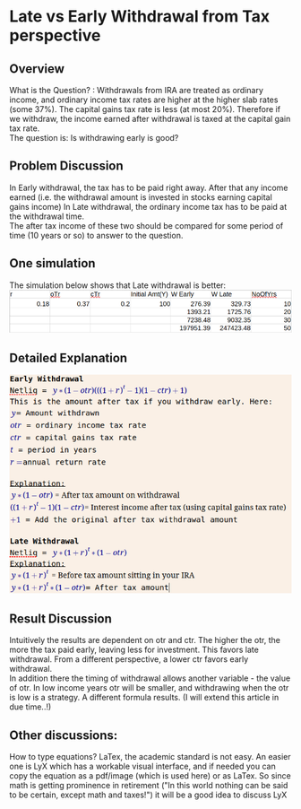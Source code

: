 # Late vs Early Withdrawal from Tax perspective

## Overview
What is the Question? : 
Withdrawals from IRA are treated as ordinary income, and ordinary income tax rates are higher at the higher slab rates (some 37%). The capital gains tax rate is less (at most 20%). Therefore if we withdraw, the income earned after withdrawal is taxed at the capital gain tax rate.  
The question is: Is withdrawing early is good?

## Problem Discussion
In Early withdrawal, the tax has to be paid right away. After that any income earned (i.e. the withdrawal amount is invested in stocks earning capital gains income) 
In Late withdrawal, the ordinary income tax has to be paid at the withdrawal time.  
The after tax income of these two should be compared for some period of time (10 years or so) to answer to the question.  

## One simulation
The simulation below shows that Late withdrawal is better:  
<img src="img/retirement/lateEarly/xl.png"> 

## Detailed Explanation  
<img src="img/retirement/lateEarly/eqn.png"> 

## Result Discussion

Intuitively the results are dependent on otr and ctr. The higher the otr, the more the tax paid early, leaving less for investment. This favors late withdrawal. From a different perspective, a lower ctr favors early withdrawal.  
In addition there the timing of withdrawal allows another variable - the value of otr. In low income years otr will be smaller, and withdrawing when the otr is low is a strategy. A different formula results. (I will extend this article in due time..!)

## Other discussions:
How to type equations? LaTex, the academic standard is not easy. An easier one is LyX which has a workable visual interface, and if needed you can copy the equation as a pdf/image (which is used here) or as LaTex. So since math is getting prominence in retirement ("In this world nothing can be said to be certain, except math and taxes!") it will be a good idea to discuss LyX